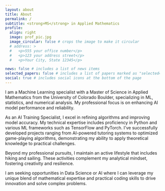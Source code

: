 ```yaml
---
layout: about
title: About
permalink: /
subtitle: <strong>MS</strong> in Applied Mathematics
profile:
  align: right
  image: prof_pic.jpg
  image_circular: false # crops the image to make it circular
  # address: >
  #   <p>555 your office number</p>
  #   <p>123 your address street</p>
  #   <p>Your City, State 12345</p>

news: false # includes a list of news items
selected_papers: false # includes a list of papers marked as "selected={true}"
social: true # includes social icons at the bottom of the page
---
```


I am a Machine Learning specialist with a Master of Science in Applied Mathematics from the University of Colorado Boulder, specializing in ML, statistics, and numerical analysis. My professional focus is on enhancing AI model performance and reliability.

As an AI Training Specialist, I excel in refining algorithms and improving model accuracy. My technical expertise includes proficiency in Python and various ML frameworks such as TensorFlow and PyTorch. I've successfully developed projects ranging from AI-powered tutoring systems to optimized game-playing algorithms, demonstrating my ability to apply theoretical knowledge to practical challenges.

Beyond my professional pursuits, I maintain an active lifestyle that includes hiking and sailing. These activities complement my analytical mindset, fostering creativity and resilience.

I am seeking opportunities in Data Science or AI where I can leverage my unique blend of mathematical expertise and practical coding skills to drive innovation and solve complex problems.

<!-- #### Research Interests
My research has spanned high-dimensional probability, numerical analysis, machine learning, and neural networks. Most recently, I developed a probability-based bound for the spectral norm of expansive matrices, connecting abstract mathematics with real-world data science problems.

I am excited to apply my analytical skills to meaningful projects in a fast-paced, collaborative environment.
-->
